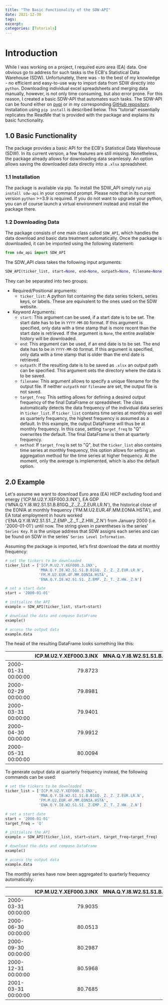 ```yaml
---
title: "The Basic Functionality of the SDW-API"
date: 2021-12-30
tags:
excerpt:
categories: [Tutorials]
---
```


# Introduction
While I was working on a project, I required euro area (EA) data. One obvious go to address for such tasks is the ECB's Statistical Data Warehouse (SDW). Unfortunately, there was - to the best of my knowledge - no efficient and easy-to-use way to import data from SDW directly into `python`. Downloading individual excel spreadsheets and merging data manually, however, is not only time consuming, but also error prone. For this reason, I created a basic SDW-API that automates such tasks. The SDW-API can be found either on [pypi](https://pypi.org/project/sdw-api/0.1.2/) or in my corresponding [GitHub repository](https://github.com/MaximilianSchroeder/SDW_API). Installation using `pip install` is described below. This "tutorial" essentially replicates the ReadMe that is provided with the package and explains its basic functionality.

## 1.0 Basic Functionality

The package provides a basic API for the ECB's Statistical Data Warehouse (SDW).
In its current version, a few features are still missing. Nonetheless, the package already allows for downloading data seamlessly. An option allows saving the downloaded data directly into a `.xlsx` spreadsheet.

### 1.1 Installation
The package is available via pip. To install the SDW_API simply run `pip install sdw-api` in your command prompt. Please note that in its current version `python` >=3.9 is required. If you do not want to upgrade your python, you can of course launch a virtual environment instead and install the package there.

### 1.2 Downloading Data
The package consists of one main class called `SDW_API`, which handles the data download and basic data treatment automatically. Once the package is downloaded, it can be imported using the following statement:

```python
from sdw_api import SDW_API
```

The SDW_API class takes the following input arguments:

```python
SDW_API(ticker_list, start=None, end=None, outpath=None, filename=None, target_freq=None,method=None)
```
They can be separated into two groups:

* Required/Positional arguments:
  * `ticker_list`: A python list containing the data series tickers, series keys, or labels. These are equivalent to the ones used on the SDW website.
* Keyword Arguments:
  * `start`: This argument can be used, if a start date is to be set. The start date has to be in `YYYY-MM-DD` format. If this argument is specified, only data with a time stamp that is more recent than the start date is retrieved. If the argument is `None`, the entire available history will be downloaded.
  * `end`: This argument can be used, if an end date is to be set. The end date has to be in `YYYY-MM-DD` format. If this argument is specified, only data with a time stamp that is older than the end date is retrieved.
  * `outpath`: If the resulting date is to be saved as `.xlsx` an output path can be specified. This argument sets the directory where the data is to be saved.
  * `filename`: This argument allows to specify a unique filename for the output file. If neither `outpath` nor `filename` are set, the output file is not saved.
  * `target_freq`: This setting allows for defining a desired output frequency of the final DataFrame or spreadsheet. The class automatically detects the data frequency of the individual data series in `ticker_list`. If `ticker_list` contains time series at monthly as well as quarterly frequency, the highest frequency is assumed as a default. In this example, the output DataFrame will thus be at monthly frequency. In this case, setting  `target_freq` to "Q" overwrites the default. The final DataFrame is then at quarterly frequency.
  * `method`: If  `target_freq` is set to "Q", but the `ticker_list` also contains time series at monthly frequency, this option allows for setting an aggregation method for the time series at higher frequency. At the moment, only the average is implemented, which is also the default option.

## 2.0 Example

Let's assume we want to download Euro area (EA) HICP excluding food and energy ('ICP.M.U2.Y.XEF000.3.INX'), EA GDP ('MNA.Q.Y.I8.W2.S1.S1.B.B1GQ._Z._Z._Z.EUR.LR.N'), the historical close of the EONIA at monthly frequency ('FM.M.U2.EUR.4F.MM.EONIA.HSTA'), and EA total employment in hours worked ('ENA.Q.Y.I8.W2.S1.S1._Z.EMP._Z._T._Z.HW._Z.N') from January 2000 (i.e. '2000-01-01') until now. The string given in parentheses is the series' `Series Key`. It is the unique address that SDW assigns each series and can be found on SDW in the series' `Series Level Information`.

Assuming the package is imported, let's first download the data at monthly frequency:

```python
# set the tickers to be downloaded
ticker_list = ['ICP.M.U2.Y.XEF000.3.INX',
               'MNA.Q.Y.I8.W2.S1.S1.B.B1GQ._Z._Z._Z.EUR.LR.N',
               'FM.M.U2.EUR.4F.MM.EONIA.HSTA',
               'ENA.Q.Y.I8.W2.S1.S1._Z.EMP._Z._T._Z.HW._Z.N']

# set a start date
start = '2000-01-01'            

# initialize the API
example = SDW_API(ticker_list, start=start)

# download the data and compose DataFrame
example()

# access the output data
example.data
```

The head of the resulting DataFrame looks something like this:

|                     |   ICP.M.U2.Y.XEF000.3.INX |   MNA.Q.Y.I8.W2.S1.S1.B.B1GQ._Z._Z._Z.EUR.LR.N |   FM.M.U2.EUR.4F.MM.EONIA.HSTA |   ENA.Q.Y.I8.W2.S1.S1._Z.EMP._Z._T._Z.HW._Z.N |
|:--------------------|--------------------------:|-----------------------------------------------:|-------------------------------:|----------------------------------------------:|
| 2000-01-31 00:00:00 |                   79.8723 |                                  nan           |                        3.04286 |                                 nan           |
| 2000-02-29 00:00:00 |                   79.8981 |                                  nan           |                        3.27571 |                                 nan           |
| 2000-03-31 00:00:00 |                   79.9401 |                                    2.22607e+06 |                        3.51043 |                                   5.83027e+07 |
| 2000-04-30 00:00:00 |                   79.9912 |                                  nan           |                        3.685   |                                 nan           |
| 2000-05-31 00:00:00 |                   80.0094 |                                  nan           |                        3.92    |                                 nan           |

To generate output data at quarterly frequency instead, the following commands can be used:

```python
# set the tickers to be downloaded
ticker_list = ['ICP.M.U2.Y.XEF000.3.INX',
               'MNA.Q.Y.I8.W2.S1.S1.B.B1GQ._Z._Z._Z.EUR.LR.N',
               'FM.M.U2.EUR.4F.MM.EONIA.HSTA',
               'ENA.Q.Y.I8.W2.S1.S1._Z.EMP._Z._T._Z.HW._Z.N']

# set a start date
start = '2000-01-01'            
target_freq = 'Q'

# initialize the API
example = SDW_API(ticker_list, start=start, target_freq=target_freq)

# download the data and compose DataFrame
example()

# access the output data
example.data
```

The monthly series have now been aggregated to quarterly frequency automatically:

|                     |   ICP.M.U2.Y.XEF000.3.INX |   MNA.Q.Y.I8.W2.S1.S1.B.B1GQ._Z._Z._Z.EUR.LR.N |   FM.M.U2.EUR.4F.MM.EONIA.HSTA |   ENA.Q.Y.I8.W2.S1.S1._Z.EMP._Z._T._Z.HW._Z.N |
|:--------------------|--------------------------:|-----------------------------------------------:|-------------------------------:|----------------------------------------------:|
| 2000-03-31 00:00:00 |                   79.9035 |                                    2.22607e+06 |                        3.27634 |                                   5.83027e+07 |
| 2000-06-30 00:00:00 |                   80.0513 |                                    2.24645e+06 |                        3.96652 |                                   5.85199e+07 |
| 2000-09-30 00:00:00 |                   80.2987 |                                    2.2588e+06  |                        4.43939 |                                   5.87186e+07 |
| 2000-12-31 00:00:00 |                   80.5968 |                                    2.27377e+06 |                        4.80622 |                                   5.89292e+07 |
| 2001-03-31 00:00:00 |                   80.7685 |                                    2.29697e+06 |                        4.84326 |                                   5.90698e+07 |
